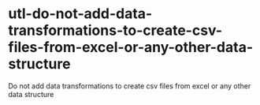 # utl-do-not-add-data-transformations-to-create-csv-files-from-excel-or-any-other-data-structure
Do not add data transformations to create csv files from excel or any other data structure
